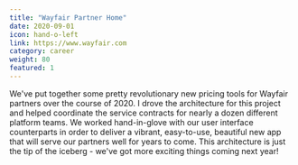 ```yaml
---
title: "Wayfair Partner Home"
date: 2020-09-01
icon: hand-o-left
link: https://www.wayfair.com
category: career
weight: 80
featured: 1
---
```


We've put together some pretty revolutionary new pricing tools for Wayfair partners over the course of 2020. I drove the architecture for this project and helped coordinate the service contracts for nearly a dozen different platform teams. We worked hand-in-glove with our user interface counterparts in order to deliver a vibrant, easy-to-use, beautiful new app that will serve our partners well for years to come. This architecture is just the tip of the iceberg - we've got more exciting things coming next year!